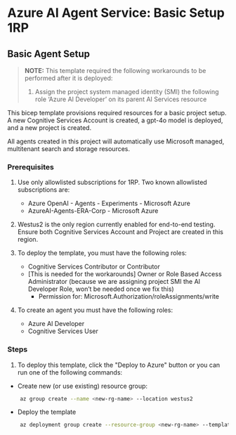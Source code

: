 # Azure AI Agent Service: Basic Setup 1RP

## Basic Agent Setup

> **NOTE:** This template required the following workarounds to be performed after it is deployed:
> 
> 1. Assign the project system managed identity (SMI) the following role ‘Azure AI Developer’ on its parent AI Services resource 
>    

This bicep template provisions required resources for a basic project setup. A new Cognitive Services Account is created, a gpt-4o model is deployed, and a new project is created.

All agents created in this project will automatically use Microsoft managed, multitenant search and storage resources.

### Prerequisites
1. Use only allowlisted subscriptions for 1RP. Two known allowlisted subscriptions are:
    * Azure OpenAI - Agents - Experiments - Microsoft Azure
    * AzureAI-Agents-ERA-Corp - Microsoft Azure
    
1. Westus2 is the only region currently enabled for end-to-end testing. Ensure both Cognitive Services Account and Project are created in this region.
   
1. To deploy the template, you must have the following roles:
    * Cognitive Services Contributor or Contributor
    * [This is needed for the workarounds] Owner or Role Based Access Administrator (because we are assigning project SMI the AI Developer Role, won’t be needed once we fix this)
        * Permission for: Microsoft.Authorization/roleAssignments/write
1. To create an agent you must have the following roles:
   * Azure AI Developer
   * Cognitive Services User

 
### Steps

1. To deploy this template, click the "Deploy to Azure" button or you can run one of the following commands:


* Create new (or use existing) resource group:

```bash
    az group create --name <new-rg-name> --location westus2
```

* Deploy the template

```bash
    az deployment group create --resource-group <new-rg-name> --template-file basic-setup.bicep
```
